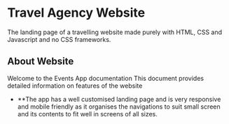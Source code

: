 # Travel Agency Website
The landing page of a travelling website made purely with HTML, CSS and Javascript and no CSS frameworks.

## About Website

Welcome to the Events App documentation
This document provides detailed information on features of the website
- **The app has a well customised landing page and is very responsive and mobile friendly as it organises the navigations to suit small screen and its contents to fit well in screens of all sizes.